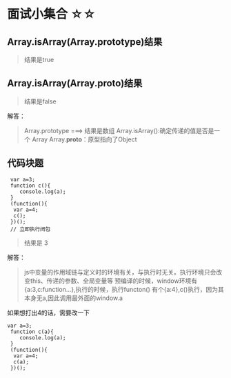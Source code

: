 # 面试小集合 ☆☆

## Array.isArray(Array.prototype)结果

> 结果是true

## Array.isArray(Array.__proto__)结果

> 结果是false


解答：

>Array.prototype ===>  结果是数组
Array.isArray():确定传递的值是否是一个 Array
Array.__proto__：原型指向了Object



## 代码块题

```
 var a=3;
 function c(){
    console.log(a);
 }
 (function(){
  var a=4;
  c();
 })();
 // 立即执行闭包
```
> 结果是 3

解答：

> js中变量的作用域链与定义时的环境有关，与执行时无关。执行环境只会改变this、传递的参数、全局变量等
预编译的时候，window环境有{a:3,c:function...},执行的时候，执行functon() 有个{a:4},c()执行，因为其本身无a,因此调用最外面的window.a

如果想打出4的话，需要改一下

```
var a=3;
 function c(a){
    console.log(a);
 }
 (function(){
  var a=4;
  c(a);
 })();

```

